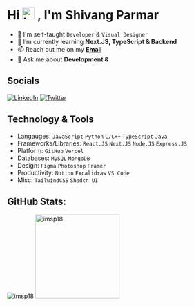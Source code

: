 <h1 align="left">Hi <img src="https://user-images.githubusercontent.com/1303154/88677602-1635ba80-d120-11ea-84d8-d263ba5fc3c0.gif" width="28px" height="28px" alt="hi">
, I'm Shivang Parmar</h1>

- 🔭 I'm self-taught `Developer` & `Visual Designer`
- 🌱 I’m currently learning **Next.JS, TypeScript & Backend**
- 📫 Reach out me on my [**Email**](mailto:shivangparmar537@gmail.com)
- 💬 Ask me about **Development &**  

## Socials
[![LinkedIn](https://img.shields.io/badge/LinkedIn-%230077B5.svg?logo=linkedin&logoColor=white)](https://linkedin.com/in/shivang-parmar) [![Twitter](https://img.shields.io/badge/Twitter-%231DA1F2.svg?logo=Twitter&logoColor=white)](https://twitter.com/imsp_18) 

## Technology & Tools

- Langauges: `JavaScript` `Python`  `C/C++`  `TypeScript`  `Java`
- Frameworks/Libraries: `React.JS` `Next.JS`  `Node.JS`  `Express.JS` 
- Platform: `GitHub`  `Vercel`
- Databases: `MySQL`  `MongoDB`
- Design: `Figma` `Photoshop` `Framer`
- Productivity: `Notion` `Excalidraw` `VS Code`
- Misc: `TailwindCSS` `Shadcn UI`

## GitHub Stats:
 
<div align="left">
  <img src="https://github-readme-streak-stats.herokuapp.com/?user=imsp18&theme=tokyonight&hide_border=true" alt="imsp18" /> <img height="195px" src="https://github-readme-stats-sigma-five.vercel.app/api/top-langs/?username=imsp18&theme=tokyonight&layout=compact&count_private=true&hide_border=true" alt="imsp18" /><br>
<!-- <img align="center" src="https://github-readme-stats-sigma-five.vercel.app/api?username=imsp18&&theme=tokyonight&hide_border=true&locale=en" alt="imsp18" /> -->
</div>
<br>
<br>

